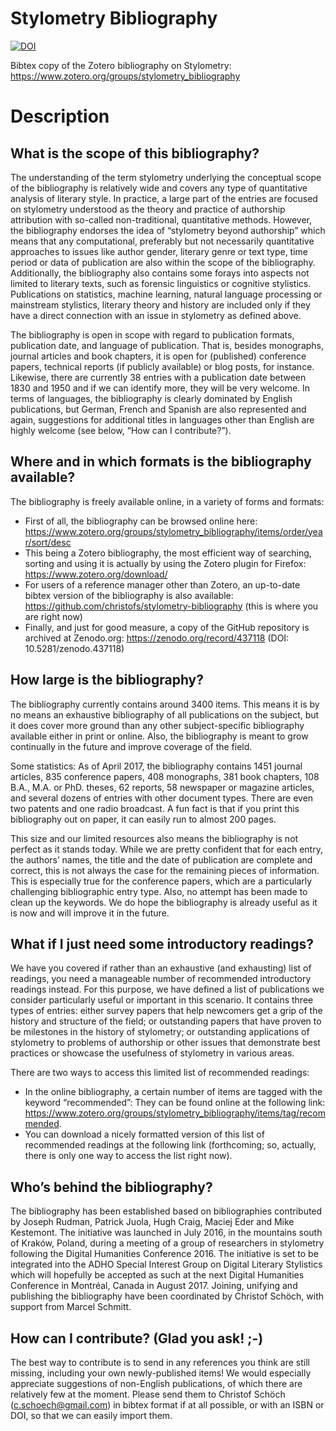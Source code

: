 # Stylometry Bibliography

[![DOI](https://zenodo.org/badge/DOI/10.5281/zenodo.437118.svg)](https://doi.org/10.5281/zenodo.437118)

Bibtex copy of the Zotero bibliography on Stylometry: https://www.zotero.org/groups/stylometry_bibliography

# Description

## What is the scope of this bibliography?

The understanding of the term stylometry underlying the conceptual scope of the bibliography is relatively wide and covers any type of quantitative analysis of literary style. In practice, a large part of the entries are focused on stylometry understood as the theory and practice of authorship attribution with so-called non-traditional, quantitative methods. However, the bibliography endorses the idea of “stylometry beyond authorship” which means that any computational, preferably but not necessarily quantitative approaches to issues like author gender, literary genre or text type, time period or data of publication are also within the scope of the bibliography. Additionally, the bibliography also contains some forays into aspects not limited to literary texts, such as forensic linguistics or cognitive stylistics. Publications on statistics, machine learning, natural language processing or mainstream stylistics, literary theory and history are included only if they have a direct connection with an issue in stylometry as defined above.

The bibliography is open in scope with regard to publication formats, publication date, and language of publication. That is, besides monographs, journal articles and book chapters, it is open for (published) conference papers, technical reports (if publicly available) or blog posts, for instance. Likewise, there are currently 38 entries with a publication date between 1830 and 1950 and if we can identify more, they will be very welcome. In terms of languages, the bibliography is clearly dominated by English publications, but German, French and Spanish are also represented and again, suggestions for additional titles in languages other than English are highly welcome (see below, “How can I contribute?”).

## Where and in which formats is the bibliography available?

The bibliography is freely available online, in a variety of forms and formats:

* First of all, the bibliography can be browsed online here: https://www.zotero.org/groups/stylometry_bibliography/items/order/year/sort/desc
* This being a Zotero bibliography, the most efficient way of searching, sorting and using it is actually by using the Zotero plugin for Firefox: https://www.zotero.org/download/
* For users of a reference manager other than Zotero, an up-to-date bibtex version of the bibliography is also available: https://github.com/christofs/stylometry-bibliography (this is where you are right now)
* Finally, and just for good measure, a copy of the GitHub repository is archived at Zenodo.org: https://zenodo.org/record/437118 (DOI: 10.5281/zenodo.437118)

## How large is the bibliography?

The bibliography currently contains around 3400 items. This means it is by no means an exhaustive bibliography of all publications on the subject, but it does cover more ground than any other subject-specific bibliography available either in print or online. Also, the bibliography is meant to grow continually in the future and improve coverage of the field.

Some statistics: As of April 2017, the bibliography contains 1451 journal articles, 835 conference papers, 408 monographs, 381 book chapters, 108 B.A., M.A. or PhD. theses, 62 reports, 58 newspaper or magazine articles, and several dozens of entries with other document types. There are even two patents and one radio broadcast. A fun fact is that if you print this bibliography out on paper, it can easily run to almost 200 pages.

This size and our limited resources also means the bibliography is not perfect as it stands today. While we are pretty confident that for each entry, the authors’ names, the title and the date of publication are complete and correct, this is not always the case for the remaining pieces of information. This is especially true for the conference papers, which are a particularly challenging bibliographic entry type. Also, no attempt has been made to clean up the keywords. We do hope the bibliography is already useful as it is now and will improve it in the future.

## What if I just need some introductory readings?

We have you covered if rather than an exhaustive (and exhausting) list of readings, you need a manageable number of recommended introductory readings instead. For this purpose, we have defined a list of publications we consider particularly useful or important in this scenario. It contains three types of entries: either survey papers that help newcomers get a grip of the history and structure of the field; or outstanding papers that have proven to be milestones in the history of stylometry; or outstanding applications of stylometry to problems of authorship or other issues that demonstrate best practices or showcase the usefulness of stylometry in various areas.

There are two ways to access this limited list of recommended readings:

* In the online bibliography, a certain number of items are tagged with the keyword “recommended”: They can be found online at the following link: https://www.zotero.org/groups/stylometry_bibliography/items/tag/recommended.
* You can download a nicely formatted version of this list of recommended readings at the following link (forthcoming; so, actually, there is only one way to access the list right now).

## Who’s behind the bibliography?

The bibliography has been established based on bibliographies contributed by Joseph Rudman, Patrick Juola, Hugh Craig, Maciej Eder and Mike Kestemont. The initiative was launched in July 2016, in the mountains south of Kraków, Poland, during a meeting of a group of researchers in stylometry following the Digital Humanities Conference 2016. The initiative is set to be integrated into the ADHO Special Interest Group on Digital Literary Stylistics which will hopefully be accepted as such at the next Digital Humanities Conference in Montréal, Canada in August 2017. Joining, unifying and publishing the bibliography have been coordinated by Christof Schöch, with support from Marcel Schmitt.

## How can I contribute? (Glad you ask! ;-)

The best way to contribute is to send in any references you think are still missing, including your own newly-published items! We would especially appreciate suggestions of non-English publications, of which there are relatively few at the moment. Please send them to Christof Schöch (c.schoech@gmail.com) in bibtex format if at all possible, or with an ISBN or DOI, so that we can easily import them.
